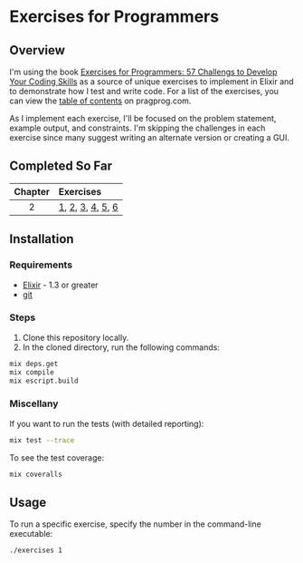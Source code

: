 # Exercises for Programmers

## Overview

I'm using the book [Exercises for Programmers: 57 Challengs to Develop Your Coding Skills](https://pragprog.com/book/bhwb/exercises-for-programmers) as a source of unique exercises to implement in Elixir and to demonstrate how I test and write code.  For a list of the exercises, you can view the [table of contents](http://media.pragprog.com/titles/bhwb/TOC.pdf) on pragprog.com.


As I implement each exercise, I'll be focused on the problem statement, example output, and constraints.  I'm skipping the challenges in each exercise since many suggest writing an alternate version or creating a GUI. 

## Completed So Far

| Chapter | Exercises |
|:-------:|:----------|
| 2       | [1](lib/exercises/chapter_two/hello.ex), [2](lib/exercises/chapter_two/count_chars.ex), [3](lib/exercises/chapter_two/quotes.ex), [4](lib/exercises/chapter_two/mad_lib.ex), [5](lib/exercises/chapter_two/simple_math.ex), [6](/lib/exercises/chapter_two/retirement_calc.ex) |

## Installation

### Requirements

- [Elixir](http://elixir-lang.org/install.html) - 1.3 or greater
- [git](https://git-scm.com/downloads)

### Steps

1.  Clone this repository locally.
2.  In the cloned directory, run the following commands:

```sh
mix deps.get
mix compile
mix escript.build
```

### Miscellany

If you want to run the tests (with detailed reporting):

```sh
mix test --trace
```

To see the test coverage:

```sh
mix coveralls
```

## Usage

To run a specific exercise, specify the number in the command-line executable:

```sh
./exercises 1
```
